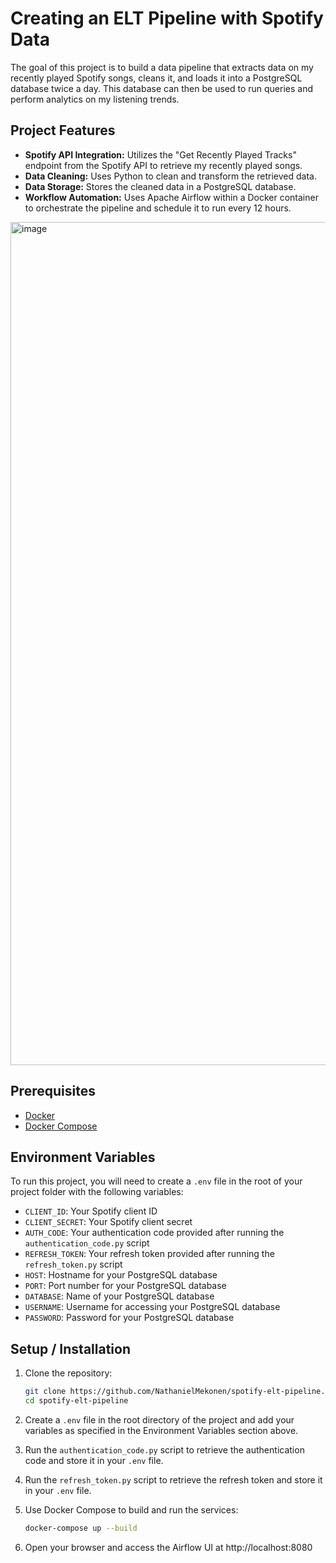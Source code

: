 # Creating an ELT Pipeline with Spotify Data

The goal of this project is to build a data pipeline that extracts data on my recently played Spotify songs, cleans it, and loads it into a PostgreSQL database twice a day. This database can then be used to run queries and perform analytics on my listening trends.

## Project Features

- **Spotify API Integration:** Utilizes the "Get Recently Played Tracks" endpoint from the Spotify API to retrieve my recently played songs.
- **Data Cleaning:** Uses Python to clean and transform the retrieved data.
- **Data Storage:** Stores the cleaned data in a PostgreSQL database.
- **Workflow Automation:** Uses Apache Airflow within a Docker container to orchestrate the pipeline and schedule it to run every 12 hours.

<img width="2965" height="1349" alt="image" src="https://github.com/user-attachments/assets/97275a3f-5fc7-4097-ab52-36679a04987e" />

## Prerequisites

- [Docker](https://docs.docker.com/get-docker/)
- [Docker Compose](https://docs.docker.com/compose/)

## Environment Variables

To run this project, you will need to create a `.env` file in the root of your project folder with the following variables:

- `CLIENT_ID`: Your Spotify client ID  
- `CLIENT_SECRET`: Your Spotify client secret  
- `AUTH_CODE`: Your authentication code provided after running the `authentication_code.py` script  
- `REFRESH_TOKEN`: Your refresh token provided after running the `refresh_token.py` script  
- `HOST`: Hostname for your PostgreSQL database  
- `PORT`: Port number for your PostgreSQL database  
- `DATABASE`: Name of your PostgreSQL database  
- `USERNAME`: Username for accessing your PostgreSQL database  
- `PASSWORD`: Password for your PostgreSQL database  

## Setup / Installation

1. Clone the repository: 
   ```bash
   git clone https://github.com/NathanielMekonen/spotify-elt-pipeline.git
   cd spotify-elt-pipeline

2. Create a `.env` file in the root directory of the project and add your variables as specified in the Environment Variables section above.

3. Run the `authentication_code.py` script to retrieve the authentication code and store it in your `.env` file.

4. Run the `refresh_token.py` script to retrieve the refresh token and store it in your `.env` file.

5. Use Docker Compose to build and run the services:
    ```bash
    docker-compose up --build

6. Open your browser and access the Airflow UI at http://localhost:8080
